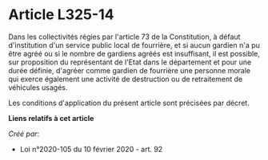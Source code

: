 # Article L325-14

Dans les collectivités régies par l'article 73 de la Constitution, à défaut d'institution d'un service public local de
fourrière, et si aucun gardien n'a pu être agréé ou si le nombre de gardiens agréés est insuffisant, il est possible, sur
proposition du représentant de l'Etat dans le département et pour une durée définie, d'agréer comme gardien de fourrière une
personne morale qui exerce également une activité de destruction ou de retraitement de véhicules usagés.

Les conditions d'application du présent article sont précisées par décret.

**Liens relatifs à cet article**

_Créé par_:

  - Loi n°2020-105 du 10 février 2020 - art. 92
